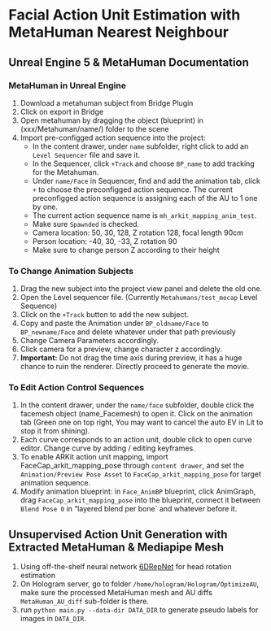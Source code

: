 # Facial Action Unit Estimation with MetaHuman Nearest Neighbour

## Unreal Engine 5 & MetaHuman Documentation
### MetaHuman in Unreal Engine
1. Download a metahuman subject from Bridge Plugin
2. Click on export in Bridge
3. Open metahuman by dragging the object (blueprint) in (xxx/Metahuman/name/) folder to the scene
4. Import pre-configged action sequence into the project:
    - In the content drawer, under `name` subfolder, right click to add an `Level Sequencer` file and save it.
    - In the Sequencer, click `+Track` and choose `BP_name` to add tracking for the Metahuman.
    - Under `name/Face` in Sequencer, find and add the animation tab, click `+` to choose the preconfigged action sequence. The current preconfigged action sequence is assigning each of the AU to 1 one by one.
    - The current action sequence name is `mh_arkit_mapping_anim_test`.
    - Make sure `Spawnded` is checked.
    - Camera location: 50, 30, 128, Z rotation 128, focal length 90cm
    - Person location: -40, 30, -33, Z rotation 90
    - Make sure to change person Z according to their height

### To Change Animation Subjects
1. Drag the new subject into the project view panel and delete the old one.
2. Open the Level sequencer file. (Currently `Metahumans/test_mocap` Level Sequence)
3. Click on the `+Track` button to add the new subject.
4. Copy and paste the Animation under `BP_oldname/Face` to `BP_newname/Face` and delete whatever under that path previously
5. Change Camera Parameters accordingly.
6. Click camera for a preview, change character z accordingly.
7. __Important:__ Do not drag the time axis during preview, it has a huge chance to ruin the renderer. Directly proceed to generate the movie.

### To Edit Action Control Sequences
1. In the content drawer, under the `name/face` subfolder, double click the facemesh object (name_Facemesh) to open it. Click on the animation tab (Green one on top right, You may want to cancel the auto EV in Lit to stop it from shining).
2. Each curve corresponds to an action unit, double click to open curve editor. Change curve by adding / editing keyframes. 
3. To enable ARKit action unit mapping, import FaceCap_arkit_mapping_pose through `content drawer`, and set the `Animation/Preview Pose Asset` to `FaceCap_arkit_mapping_pose` for  target animation sequence.
4. Modify animation blueprint: in `Face_AnimBP` blueprint, click AnimGraph, drag `FaceCap_arkit_mapping_pose` into the blueprint, connect it between `Blend Pose 0` in “layered blend per bone` and whatever before it.

## Unsupervised Action Unit Generation with Extracted MetaHuman & Mediapipe Mesh 
1. Using off-the-shelf neural network [6DRepNet](https://github.com/thohemp/6DRepNet) for head rotation estimation
2. On Hologram server, go to folder `/home/hologram/Hologram/OptimizeAU`, make sure the processed MetaHuman mesh and AU diffs `MetaHuman_AU_diff` sub-folder is there. 
3. run `python main.py --data-dir DATA_DIR` to generate pseudo labels for images in `DATA_DIR`.

